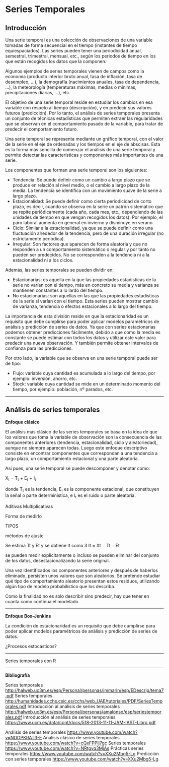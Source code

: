 # Series Temporales

## Introducción

Una serie temporal es una colección de observaciones de una variable tomadas de forma secuencial en el tiempo (instantes
de tiempo equiespaciados). Las series pueden tener una periodicidad anual, semestral, trimestral, mensual, etc., según los periodos de tiempo en los que están recogidos los datos que la componen.

Algunos ejemplos de series temporales vienen de campos como la economía (producto interior bruto anual, tasa de inflación, tasa de desempleo, ...),  la demografía (nacimientos anuales, tasa de dependencia, ...), la meteorología (temperaturas máximas, medias o mínimas, precipitaciones diarias, ...), etc.

El objetivo de una serie temporal reside en estudiar los cambios en esa variable con respeto al tiempo (descripción), y en predecir sus valores futuros (predicción). Por lo tanto, el análisis de series temporales presenta un conjunto de técnicas estadísticas que permiten extraer las regularidades que se observan en el comportamiento pasado de la variable, para tratar de predecir el comportamiento futuro.

Una serie temporal se representa mediante un gráfico temporal, con el valor de la serie en el eje de ordenadas y los tiempos en el eje de abscisas. Esta es la forma más sencilla de comenzar el análisis de una serie temporal y permite detectar las características y componentes más importantes de una serie. 

Los componentes que forman una serie temporal son los siguientes:

- Tendencia: Se puede definir como un cambio a largo plazo que se produce en relación al nivel medio, o el cambio a largo plazo de la media. La tendencia se identifica con un movimiento suave de la serie a largo plazo.
- Estacionalidad: Se puede definir como cierta periodicidad de corto plazo, es decir, cuando se observa en la serie un patrón sistemático que se repite periódicamente (cada año, cada mes, etc., dependiendo de las unidades de tiempo en que vengan recogidos los datos). Por ejemplo, el paro laboral aumenta en general en invierno y disminuye en verano. 
- Ciclo: Similar a la estacionalidad, ya que se puede definir como una fluctuación alrededor de la tendencia, pero de una duración irregular (no estrictamente periódica).
- Irregular: Son factores que aparecen de forma aleatoria y que no responden a un comportamiento sistemático o regular y por tanto no pueden ser predecidos. No se corresponden a la tendencia ni a la estacionalidad ni a los ciclos.

Además, las series temporales se pueden dividir en:

- Estacionarias: es aquella en la que las propiedades estadísticas de la serie no varían con el tiempo, más en concreto su media y varianza se mantienen constantes a lo lardo del tiempo.
- No estacionarias: son aquellas en las que las propiedades estadísticas de la serie sí varían con el tiempo. Esta series pueden mostrar cambio de varianza, tendencia o efectos estacionales a lo largo del tiempo.

La importancia de esta división reside en que la estacionaridad es un requisito que debe cumplirse para poder aplicar modelos paramétricos de análisis y predicción de series de datos. Ya que con series estacionarias podemos obtener predicciones fácilmente, debido a que como la media es constante se puede estimar con todos los datos y utilizar este valor para predecir una nueva observación. Y también permite obtener intervalos de confianza para las predicciones.

Por otro lado, la variable que se observa en una serie temporal puede ser de tipo:

- Flujo: variable cuya cantidad es acumulada a lo largo del tiempo, por ejemplo: inversión, ahorro, etc.
- Stock: variable cuya cantidad se mide en un determinado momento del tiempo, por ejemplo: población, nº parados, etc.

________________________________________________________________________

## Análisis de series temporales

**Enfoque clásico**

El análisis más clásico de las series temporales se basa en la idea de que los valores que toma la variable de observación son la consecuencia de las componentes anteriores (tendencia, estacionalidad, ciclo y aleatoriedad), aunque no siempre aparecen todas. Luego este enfoque descriptivo consiste en encontrar componentes que correspondan a una tendencia a largo plazo, un comportamiento estacional y una parte aleatoria.

Así pues, una serie temporal se puede descomponer y denotar como:

X<sub>t</sub> = T<sub>t</sub> + E<sub>t</sub> + I<sub>t</sub>

donde T<sub>t</sub> es la tendencia, E<sub>t</sub> es la componente estacional, que constituyen la señal o parte
determinística, e I<sub>t</sub> es el ruido o parte aleatoria. 


Aditivas
Multiplicativas

Forma de medirlo

TIPOS

métodos de ajuste


Se estima Tt y Et y se obtiene It como
3
It = Xt − Tt − Et



 se pueden medir explícitamente o incluso se pueden eliminar del conjunto de los datos, desestacionalizando la serie original.

Una vez identificados los componentes anteriores y después de haberlos eliminado, persisten unos valores que son aleatorios. Se pretende estudiar qué tipo de comportamiento aleatorio presentan estos residuos, utilizando algún tipo de modelo probabilístico que los describa.

Como la finalidad no es solo describir sino predecir, hay que tener en cuanta como continua el modelado 

________________________________________________________________________

**Enfoque Box-Jenkins**

La condición de estacionaridad es un requisito que debe
cumplirse para poder aplicar modelos paramétricos de análisis y
predicción de series de datos.

¿Procesos estocásticos?

________________________________________________________________________

Series temporales con R

________________________________________________________________________

**Bibliografía**

Series temporales http://halweb.uc3m.es/esp/Personal/personas/jmmarin/esp/EDescrip/tema7.pdf
Series temporales http://humanidades.cchs.csic.es/cchs/web_UAE/tutoriales/PDF/SeriesTemporales.pdf
Introducción al análisis de series temporales http://halweb.uc3m.es/esp/Personal/personas/amalonso/esp/seriestemporales.pdf
Introducción al análisis de series temporales https://www.ucm.es/data/cont/docs/518-2013-11-11-JAM-IAST-Libro.pdf

Análisis de series temporales https://www.youtube.com/watch?v=NDOPKRAT3-E
Análisis clásico de series temporales https://www.youtube.com/watch?v=cQxFPPIj7gc
Series temporales https://www.youtube.com/watch?v=NRtgyq3MjAs
Prácticas series temporales https://www.youtube.com/watch?v=XXu2Mbg5-Lg
Predicción con series temporales https://www.youtube.com/watch?v=XXu2Mbg5-Lg
